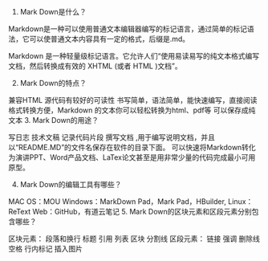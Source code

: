 1.	Mark Down是什么？

Markdown是一种可以使用普通文本编辑器编写的标记语言，通过简单的标记语法，它可以使普通文本内容具有一定的格式，后缀是.md。

Markdown 是一种轻量级标记语言。它允许人们“使用易读易写的纯文本格式编写文档，然后转换成有效的 XHTML (或者 HTML )文档”。

2.	Mark Down的特点？

兼容HTML
源代码有较好的可读性
书写简单，语法简单，能快速编写，直接阅读
格式转换方便，Markdown 的文本你可以轻松转换为html、pdf等
可以保存成纯文本
3.	Mark Down的用途？

写日志
技术文稿
记录代码片段
撰写文档 ,用于编写说明文档，并且以“README.MD”的文件名保存在软件的目录下面。
可以快速将Markdown转化为演讲PPT、Word产品文档、LaTex论文甚至是用非常少量的代码完成最小可用原型。

4.	Mark Down的编辑工具有哪些？

MAC OS：MOU
Windows：MarkDown Pad，Mark Pad，HBuilder,
Linux：ReText
Web：GitHub，有道云笔记
5.	Mark Down的区块元素和区段元素分别包含哪些？

区块元素：
段落和换行
标题
引用
列表
区块
分割线
区段元素：
链接
强调
删除线
空格
行内标记
插入图片
